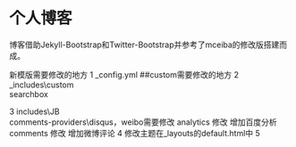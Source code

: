 # 个人博客

博客借助Jekyll-Bootstrap和Twitter-Bootstrap并参考了mceiba的修改版搭建而成。


 新模版需要修改的地方
 1 _config.yml
 ##custom需要修改的地方
 2 _includes\custom\
	searchbox
	
 3 includes\JB\
	comments-providers\disqus，weibo需要修改
	analytics 修改 增加百度分析
	comments 修改 增加微博评论
 4 修改主题在_layouts的default.html中
 5 